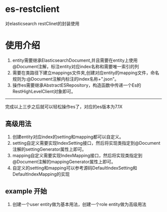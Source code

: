 # es-restclient
对elasticsearch restClinet的封装使用

# 使用介绍

1. entity需要继承ElasticsearchDocument,并且需要在entity上使用@Document注解，标注entity对应index名称和需要唯一索引的列
2. 需要在类路径下建立mappings文件夹,创建对应entity的mapping文件，命名规则为:@Document注解内标注的index名称+".json"。
3. 操作es需要继承AbstractESRepository，构造函数中传递一个Es的RestHighLevelClient对象即可。


---
 完成以上三步之后就可以轻松操作es了，对应的es版本为7.1X
 
 ## 高级用法
 1. 创建entity对应index的setting和mapping都可以自定义。
 2. setting自定义需要实现IndexSetting接口，然后将实现类指定到@Document注解的settingGenerator属性上即可。
 3. mapping自定义需要实现IndexMapping接口，然后将实现类指定到@Document注解的mappingGenerator属性上即可。
 4. 自定义的setting和mapping可以参考源码DefaultIndexSetting和DefaultIndexMapping的实现
 
 ## example 开始
 1. 创建一个user entity做为基本用法，创建一个role entity做为高级用法


